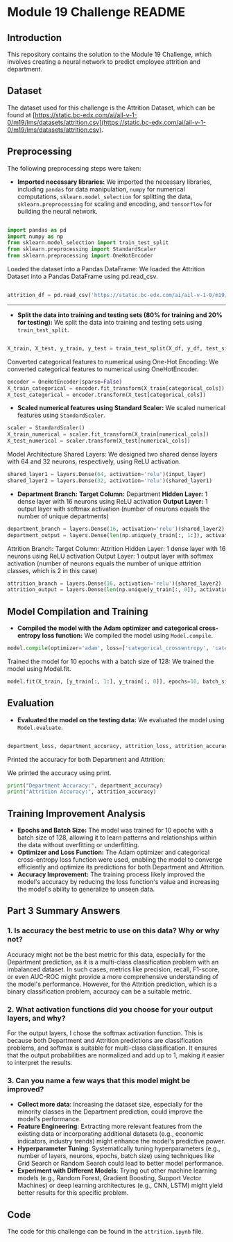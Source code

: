# Module 19 Challenge README

## Introduction
This repository contains the solution to the Module 19 Challenge, which involves creating a neural network to predict employee attrition and department.

## Dataset
The dataset used for this challenge is the Attrition Dataset, which can be found at [https://static.bc-edx.com/ai/ail-v-1-0/m19/lms/datasets/attrition.csv](https://static.bc-edx.com/ai/ail-v-1-0/m19/lms/datasets/attrition.csv).

## Preprocessing
The following preprocessing steps were taken:

* **Imported necessary libraries:** 
    We imported the necessary libraries, including `pandas` for data manipulation, `numpy` for numerical computations, `sklearn.model_selection` for splitting the data, `sklearn.preprocessing` for scaling and encoding, and `tensorflow` for building the neural network.


```python

import pandas as pd
import numpy as np
from sklearn.model_selection import train_test_split
from sklearn.preprocessing import StandardScaler
from sklearn.preprocessing import OneHotEncoder

```

Loaded the dataset into a Pandas DataFrame:
We loaded the Attrition Dataset into a Pandas DataFrame using pd.read_csv.


```python

attrition_df = pd.read_csv('https://static.bc-edx.com/ai/ail-v-1-0/m19/lms/datasets/attrition.csv')

```
--- 

* **Split the data into training and testing sets (80% for training and 20% for testing):** 
    We split the data into training and testing sets using `train_test_split`.

```python

X_train, X_test, y_train, y_test = train_test_split(X_df, y_df, test_size=0.2, random_state=42)

```
Converted categorical features to numerical using One-Hot Encoding:
We converted categorical features to numerical using OneHotEncoder.

```python
encoder = OneHotEncoder(sparse=False)
X_train_categorical = encoder.fit_transform(X_train[categorical_cols])
X_test_categorical = encoder.transform(X_test[categorical_cols])
```


* **Scaled numerical features using Standard Scaler:** 
    We scaled numerical features using `StandardScaler`.

```python
scaler = StandardScaler()
X_train_numerical = scaler.fit_transform(X_train[numerical_cols])
X_test_numerical = scaler.transform(X_test[numerical_cols])
```

Model Architecture
Shared Layers:
We designed two shared dense layers with 64 and 32 neurons, respectively, using ReLU activation.

```python
shared_layer1 = layers.Dense(64, activation='relu')(input_layer)
shared_layer2 = layers.Dense(32, activation='relu')(shared_layer1)
```


* **Department Branch:** 
    **Target Column:** Department
    **Hidden Layer:** 1 dense layer with 16 neurons using ReLU activation
    **Output Layer:** 1 output layer with softmax activation (number of neurons equals the number of unique departments)
    
```python
department_branch = layers.Dense(16, activation='relu')(shared_layer2)
department_output = layers.Dense(len(np.unique(y_train[:, 1:]), activation='softmax')(department_branch)
```


Attrition Branch:
Target Column: Attrition
Hidden Layer: 1 dense layer with 16 neurons using ReLU activation
Output Layer: 1 output layer with softmax activation (number of neurons equals the number of unique attrition classes, which is 2 in this case)

```python
attrition_branch = layers.Dense(16, activation='relu')(shared_layer2)
attrition_output = layers.Dense(len(np.unique(y_train[:, 0]), activation='softmax')(attrition_branch)
```


## Model Compilation and Training
* **Compiled the model with the Adam optimizer and categorical cross-entropy loss function:** 
    We compiled the model using `Model.compile`.
    

```python
model.compile(optimizer='adam', loss=['categorical_crossentropy', 'categorical_crossentropy'], metrics=['accuracy'])
```

Trained the model for 10 epochs with a batch size of 128:
We trained the model using Model.fit.

```python
model.fit(X_train, [y_train[:, 1:], y_train[:, 0]], epochs=10, batch_size=128, validation_data=(X_test, [y_test[:, 1:], y_test[:, 0]]))
```


## Evaluation
* **Evaluated the model on the testing data:** 
    We evaluated the model using `Model.evaluate`.

```python

department_loss, department_accuracy, attrition_loss, attrition_accuracy = model.evaluate(X_test, [y_test[:, 1:], y_test[:, 0]])

```

Printed the accuracy for both Department and Attrition:

We printed the accuracy using print.
```python
print("Department Accuracy:", department_accuracy)
print("Attrition Accuracy:", attrition_accuracy)
```


## Training Improvement Analysis

* **Epochs and Batch Size:** 
    The model was trained for 10 epochs with a batch size of 128, allowing it to learn patterns and relationships within the data without overfitting or underfitting.
* **Optimizer and Loss Function:** 
    The Adam optimizer and categorical cross-entropy loss function were used, enabling the model to converge efficiently and optimize its predictions for both Department and Attrition.
* **Accuracy Improvement:** 
    The training process likely improved the model's accuracy by reducing the loss function's value and increasing the model's ability to generalize to unseen data.

## Part 3 Summary Answers

### 1. Is accuracy the best metric to use on this data? Why or why not?
Accuracy might not be the best metric for this data, especially for the Department prediction, as it is a multi-class classification problem with an imbalanced dataset. In such cases, metrics like precision, recall, F1-score, or even AUC-ROC might provide a more comprehensive understanding of the model's performance. However, for the Attrition prediction, which is a binary classification problem, accuracy can be a suitable metric.

### 2. What activation functions did you choose for your output layers, and why?
For the output layers, I chose the softmax activation function. This is because both Department and Attrition predictions are classification problems, and softmax is suitable for multi-class classification. It ensures that the output probabilities are normalized and add up to 1, making it easier to interpret the results.

### 3. Can you name a few ways that this model might be improved?
* **Collect more data**: 
    Increasing the dataset size, especially for the minority classes in the Department prediction, could improve the model's performance.
* **Feature Engineering**: 
    Extracting more relevant features from the existing data or incorporating additional datasets (e.g., economic indicators, industry trends) might enhance the model's predictive power.
* **Hyperparameter Tuning**: 
    Systematically tuning hyperparameters (e.g., number of layers, neurons, epochs, batch size) using techniques like Grid Search or Random Search could lead to better model performance.
* **Experiment with Different Models**: 
    Trying out other machine learning models (e.g., Random Forest, Gradient Boosting, Support Vector Machines) or deep learning architectures (e.g., CNN, LSTM) might yield better results for this specific problem.

## Code
The code for this challenge can be found in the `attrition.ipynb` file.
